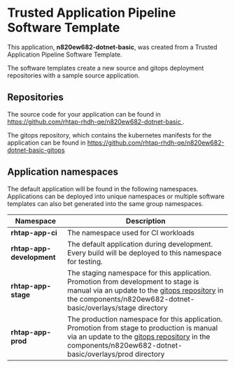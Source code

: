 # Trusted Application Pipeline Software Template

This application, **n820ew682-dotnet-basic**, was created from a Trusted Application Pipeline Software Template.

The software templates create a new source and gitops deployment repositories with a sample source application. 

## Repositories

The source code for your application can be found in [https://github.com/rhtap-rhdh-qe/n820ew682-dotnet-basic ](https://github.com/rhtap-rhdh-qe/n820ew682-dotnet-basic ).
 
The gitops repository, which contains the kubernetes manifests for the application can be found in 
[https://github.com/rhtap-rhdh-qe/n820ew682-dotnet-basic-gitops ](https://github.com/rhtap-rhdh-qe/n820ew682-dotnet-basic-gitops ) 

## Application namespaces 

The default application will be found in the following namespaces. Applications can be deployed into unique namespaces or multiple software templates can also bet generated into the same group namespaces.  

|  Namespace   |  Description   |  
| -------- | -------- |
| **rhtap-app-ci** | The namespace used for CI workloads |
| **rhtap-app-development** | The default application during development. Every build will be deployed to this namespace for testing. |
| **rhtap-app-stage** | The staging namespace for this application. Promotion from development to stage is manual via an update to the [gitops repository](https://github.com/rhtap-rhdh-qe/n820ew682-dotnet-basic-gitops ) in the components/n820ew682-dotnet-basic/overlays/stage directory |
| **rhtap-app-prod** | The production namespace for this application. Promotion from stage to production is manual via an update to the [gitops repository](https://github.com/rhtap-rhdh-qe/n820ew682-dotnet-basic-gitops ) in the components/n820ew682-dotnet-basic/overlays/prod directory |